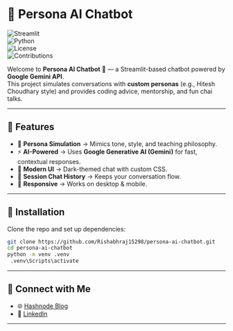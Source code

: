 # 🤖 Persona AI Chatbot  

![Streamlit](https://img.shields.io/badge/Streamlit-App-red?logo=streamlit)  
![Python](https://img.shields.io/badge/Python-3.10+-blue?logo=python)  
![License](https://img.shields.io/badge/License-MIT-green)  
![Contributions](https://img.shields.io/badge/Contributions-Welcome-orange)  

Welcome to **Persona AI Chatbot** 🎉 — a Streamlit-based chatbot powered by **Google Gemini API**.  
This project simulates conversations with **custom personas** (e.g., Hitesh Choudhary style) and provides coding advice, mentorship, and fun chai talks.  

---

## 📘 Features  

- 🤖 **Persona Simulation** → Mimics tone, style, and teaching philosophy.  
- ⚡ **AI-Powered** → Uses **Google Generative AI (Gemini)** for fast, contextual responses.  
- 🎨 **Modern UI** → Dark-themed chat with custom CSS.  
- 📝 **Session Chat History** → Keeps your conversation flow.  
- 📱 **Responsive** → Works on desktop & mobile.  

---

## 🚀 Installation  

Clone the repo and set up dependencies:  

```bash
git clone https://github.com/Rishabhraj15298/persona-ai-chatbot.git
cd persona-ai-chatbot
python -m venv .venv
 .venv\Scripts\activate

```
---

## 🤝 Connect with Me
- 🌐 [Hashnode Blog](https://rishabh15298.hashnode.dev/)  
- 💼 [LinkedIn](https://www.linkedin.com/in/rishabhraj15298/)  
  

---
